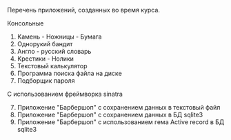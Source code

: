 Перечень приложений, созданных во время курса.

Консольные

1. Камень - Ножницы - Бумага
2. Однорукий бандит
3. Англо - русский словарь
4. Крестики - Нолики
5. Текстовый калькулятор
6. Программа поиска файла на диске
7. Подборщик пароля

С использованием фреймворка sinatra

7. Приложение "Барбершоп" с сохранением данных в текстовый файл
8. Приложение "Барбершоп" с сохранением данных в БД sqlite3
9. Приложение "Барбершоп" с использованием гема Active record в БД sqlite3
